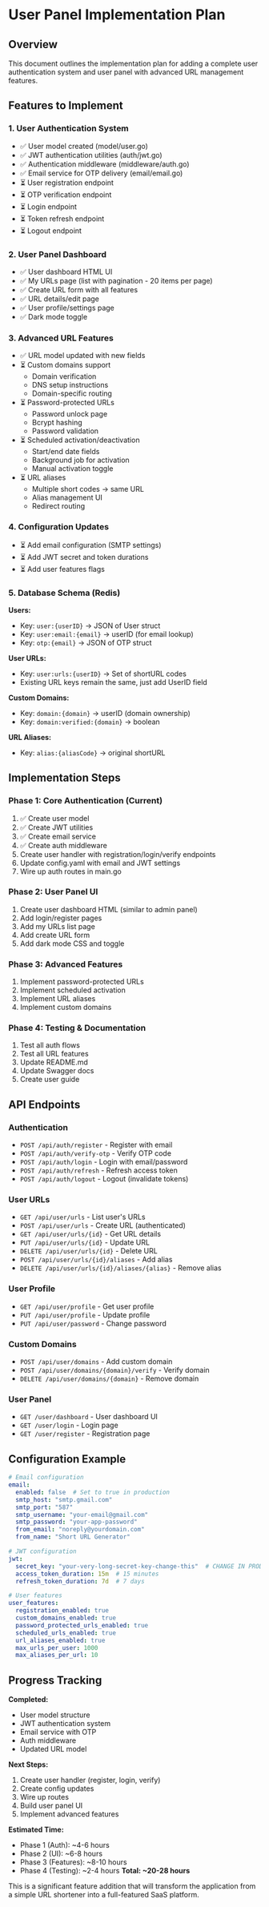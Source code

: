 # User Panel Implementation Plan

## Overview
This document outlines the implementation plan for adding a complete user authentication system and user panel with advanced URL management features.

## Features to Implement

### 1. User Authentication System
- ✅ User model created (model/user.go)
- ✅ JWT authentication utilities (auth/jwt.go)
- ✅ Authentication middleware (middleware/auth.go)
- ✅ Email service for OTP delivery (email/email.go)
- ⏳ User registration endpoint
- ⏳ OTP verification endpoint
- ⏳ Login endpoint
- ⏳ Token refresh endpoint
- ⏳ Logout endpoint

### 2. User Panel Dashboard
- ✅ User dashboard HTML UI
- ✅ My URLs page (list with pagination - 20 items per page)
- ✅ Create URL form with all features
- ✅ URL details/edit page
- ✅ User profile/settings page
- ✅ Dark mode toggle

### 3. Advanced URL Features
- ✅ URL model updated with new fields
- ⏳ Custom domains support
  - Domain verification
  - DNS setup instructions
  - Domain-specific routing
- ⏳ Password-protected URLs
  - Password unlock page
  - Bcrypt hashing
  - Password validation
- ⏳ Scheduled activation/deactivation
  - Start/end date fields
  - Background job for activation
  - Manual activation toggle
- ⏳ URL aliases
  - Multiple short codes → same URL
  - Alias management UI
  - Redirect routing

### 4. Configuration Updates
- ⏳ Add email configuration (SMTP settings)
- ⏳ Add JWT secret and token durations
- ⏳ Add user features flags

### 5. Database Schema (Redis)
**Users:**
- Key: `user:{userID}` → JSON of User struct
- Key: `user:email:{email}` → userID (for email lookup)
- Key: `otp:{email}` → JSON of OTP struct

**User URLs:**
- Key: `user:urls:{userID}` → Set of shortURL codes
- Existing URL keys remain the same, just add UserID field

**Custom Domains:**
- Key: `domain:{domain}` → userID (domain ownership)
- Key: `domain:verified:{domain}` → boolean

**URL Aliases:**
- Key: `alias:{aliasCode}` → original shortURL

## Implementation Steps

### Phase 1: Core Authentication (Current)
1. ✅ Create user model
2. ✅ Create JWT utilities
3. ✅ Create email service
4. ✅ Create auth middleware
5. Create user handler with registration/login/verify endpoints
6. Update config.yaml with email and JWT settings
7. Wire up auth routes in main.go

### Phase 2: User Panel UI
1. Create user dashboard HTML (similar to admin panel)
2. Add login/register pages
3. Add my URLs list page
4. Add create URL form
5. Add dark mode CSS and toggle

### Phase 3: Advanced Features
1. Implement password-protected URLs
2. Implement scheduled activation
3. Implement URL aliases
4. Implement custom domains

### Phase 4: Testing & Documentation
1. Test all auth flows
2. Test all URL features
3. Update README.md
4. Update Swagger docs
5. Create user guide

## API Endpoints

### Authentication
- `POST /api/auth/register` - Register with email
- `POST /api/auth/verify-otp` - Verify OTP code
- `POST /api/auth/login` - Login with email/password
- `POST /api/auth/refresh` - Refresh access token
- `POST /api/auth/logout` - Logout (invalidate tokens)

### User URLs
- `GET /api/user/urls` - List user's URLs
- `POST /api/user/urls` - Create URL (authenticated)
- `GET /api/user/urls/{id}` - Get URL details
- `PUT /api/user/urls/{id}` - Update URL
- `DELETE /api/user/urls/{id}` - Delete URL
- `POST /api/user/urls/{id}/aliases` - Add alias
- `DELETE /api/user/urls/{id}/aliases/{alias}` - Remove alias

### User Profile
- `GET /api/user/profile` - Get user profile
- `PUT /api/user/profile` - Update profile
- `PUT /api/user/password` - Change password

### Custom Domains
- `POST /api/user/domains` - Add custom domain
- `POST /api/user/domains/{domain}/verify` - Verify domain
- `DELETE /api/user/domains/{domain}` - Remove domain

### User Panel
- `GET /user/dashboard` - User dashboard UI
- `GET /user/login` - Login page
- `GET /user/register` - Registration page

## Configuration Example

```yaml
# Email configuration
email:
  enabled: false  # Set to true in production
  smtp_host: "smtp.gmail.com"
  smtp_port: "587"
  smtp_username: "your-email@gmail.com"
  smtp_password: "your-app-password"
  from_email: "noreply@yourdomain.com"
  from_name: "Short URL Generator"

# JWT configuration
jwt:
  secret_key: "your-very-long-secret-key-change-this"  # CHANGE IN PRODUCTION!
  access_token_duration: 15m  # 15 minutes
  refresh_token_duration: 7d  # 7 days

# User features
user_features:
  registration_enabled: true
  custom_domains_enabled: true
  password_protected_urls_enabled: true
  scheduled_urls_enabled: true
  url_aliases_enabled: true
  max_urls_per_user: 1000
  max_aliases_per_url: 10
```

## Progress Tracking

**Completed:**
- User model structure
- JWT authentication system
- Email service with OTP
- Auth middleware
- Updated URL model

**Next Steps:**
1. Create user handler (register, login, verify)
2. Create config updates
3. Wire up routes
4. Build user panel UI
5. Implement advanced features

**Estimated Time:**
- Phase 1 (Auth): ~4-6 hours
- Phase 2 (UI): ~6-8 hours
- Phase 3 (Features): ~8-10 hours
- Phase 4 (Testing): ~2-4 hours
**Total: ~20-28 hours**

This is a significant feature addition that will transform the application from a simple URL shortener into a full-featured SaaS platform.
